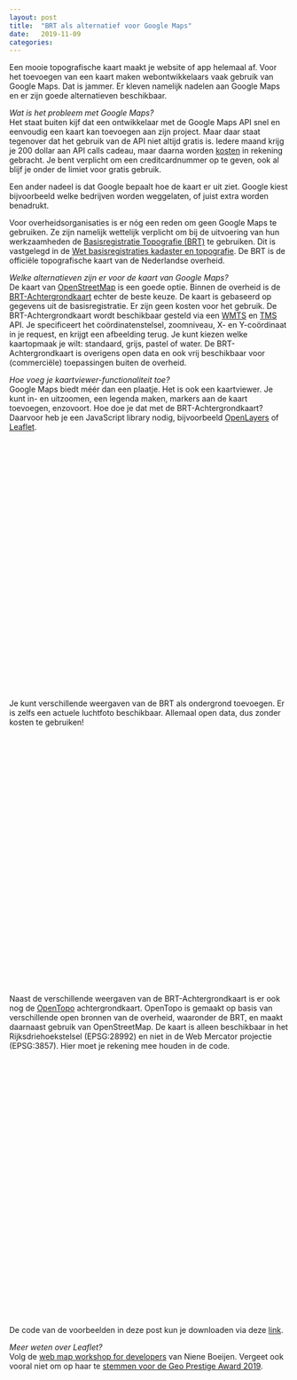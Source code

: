 ```yaml
---
layout: post
title:  "BRT als alternatief voor Google Maps"
date:   2019-11-09
categories: 
---
```


Een mooie topografische kaart maakt je website of app helemaal af. Voor het toevoegen van een kaart maken webontwikkelaars vaak gebruik van Google Maps. Dat is jammer. Er kleven namelijk nadelen aan Google Maps en er zijn goede alternatieven beschikbaar. 

_Wat is het probleem met Google Maps?_      
Het staat buiten kijf dat een ontwikkelaar met de Google Maps API snel en eenvoudig een kaart kan toevoegen aan zijn project. Maar daar staat tegenover dat het gebruik van de API niet altijd gratis is. Iedere maand krijg je 200 dollar aan API calls cadeau, maar daarna worden [kosten](https://cloud.google.com/maps-platform/pricing/sheet/) in rekening gebracht. Je bent verplicht om een creditcardnummer op te geven, ook al blijf je onder de limiet voor gratis gebruik.

Een ander nadeel is dat Google bepaalt hoe de kaart er uit ziet. Google kiest bijvoorbeeld welke bedrijven worden weggelaten, of juist extra worden benadrukt.

Voor overheidsorganisaties is er nóg een reden om geen Google Maps te gebruiken. Ze zijn namelijk wettelijk verplicht om bij de uitvoering van hun werkzaamheden de [Basisregistratie Topografie (BRT)]((https://zakelijk.kadaster.nl/brt)) te gebruiken. Dit is vastgelegd in de [Wet basisregistraties kadaster en topografie](https://wetten.overheid.nl/BWBR0021547/2010-01-01). De BRT is de officiële topografische kaart van de Nederlandse overheid. 

_Welke alternatieven zijn er voor de kaart van Google Maps?_      
De kaart van [OpenStreetMap](https://www.openstreetmap.org) is een goede optie. Binnen de overheid is de [BRT-Achtergrondkaart](https://www.pdok.nl/introductie/-/article/basisregistratie-topografie-achtergrondkaarten-brt-a-) echter de beste keuze. De kaart is gebaseerd op gegevens uit de basisregistratie. Er zijn geen kosten voor het gebruik. De BRT-Achtergrondkaart wordt beschikbaar gesteld via een [WMTS](https://en.wikipedia.org/wiki/Web_Map_Tile_Service) en [TMS](https://en.wikipedia.org/wiki/Tile_Map_Service) API. Je specificeert het coördinatenstelsel, zoomniveau, X- en Y-coördinaat in je request, en krijgt een afbeelding terug. Je kunt kiezen welke kaartopmaak je wilt: standaard, grijs, pastel of water. De BRT-Achtergrondkaart is overigens open data en ook vrij beschikbaar voor (commerciële) toepassingen buiten de overheid. 

_Hoe voeg je kaartviewer-functionaliteit toe?_    
Google Maps biedt méér dan een plaatje. Het is ook een kaartviewer. Je kunt in- en uitzoomen, een legenda maken, markers aan de kaart toevoegen, enzovoort. Hoe doe je dat met de BRT-Achtergrondkaart? Daarvoor heb je een JavaScript library nodig, bijvoorbeeld [OpenLayers](http://openlayers.org) of [Leaflet](http://leaflet.org/).

<link rel="stylesheet" href="https://unpkg.com/leaflet@1.5.1/dist/leaflet.css" />
<script src="https://unpkg.com/leaflet@1.5.1/dist/leaflet.js"></script>
<div id="voorbeeld1" style="width: 600px; height: 450px;"></div>
<script>
	var map1 = L.map('voorbeeld1').setView([52.15, 5.35], 7); 

	L.tileLayer('https://geodata.nationaalgeoregister.nl/tiles/service/wmts/brtachtergrondkaart/EPSG:3857/{z}/{x}/{y}.png', {
		maxZoom: 18,
		attribution: '<a href="https://creativecommons.org/licenses/by/4.0/">CC-BY</a> Kadaster '
	}).addTo(map1);

</script> 
<br/>
Je kunt verschillende weergaven van de BRT als ondergrond toevoegen. Er is zelfs een actuele luchtfoto beschikbaar. Allemaal open data, dus zonder kosten te gebruiken!

<div id="voorbeeld2" style="width: 600px; height: 450px;"></div>
<script>
	var options = {maxZoom: 18, attribution: '<a href="https://creativecommons.org/licenses/by/4.0/">CC-BY</a> Kadaster'}

	var standaard = L.tileLayer('https://geodata.nationaalgeoregister.nl/tiles/service/wmts/brtachtergrondkaart/EPSG:3857/{z}/{x}/{y}.png', options),
		grijs     = L.tileLayer('https://geodata.nationaalgeoregister.nl/tiles/service/wmts/brtachtergrondkaartgrijs/EPSG:3857/{z}/{x}/{y}.png', options),
		pastel    = L.tileLayer('https://geodata.nationaalgeoregister.nl/tiles/service/wmts/brtachtergrondkaartpastel/EPSG:3857/{z}/{x}/{y}.png', options),
		water     = L.tileLayer('https://geodata.nationaalgeoregister.nl/tiles/service/wmts/brtachtergrondkaartwater/EPSG:3857/{z}/{x}/{y}.png', options),
		luchtfoto = L.tileLayer('https://geodata.nationaalgeoregister.nl/luchtfoto/rgb/wmts/Actueel_ortho25/EPSG:3857/{z}/{x}/{y}.jpeg', options);

	var map2 = L.map('voorbeeld2', {
		center: [53.219515, 6.568813],
		zoom: 13,
		layers: [standaard]
	});

	var baseMaps = {
		"Standaard": standaard,
		"Grijs":     grijs,
		"Pastel":    pastel,
		"Water":     water,
		"Luchtfoto": luchtfoto
	};

	L.control.layers(baseMaps, null, {collapsed: false}).addTo(map2);
	
	var marker = L.marker([53.219515, 6.568813]).addTo(map2);
	marker.bindPopup("Dit is de Martinitoren").openPopup();
</script> 
<br/>

Naast de verschillende weergaven van de BRT-Achtergrondkaart is er ook nog de [OpenTopo](https://www.pdok.nl/introductie/-/article/opentopo) achtergrondkaart. OpenTopo is gemaakt op basis van verschillende open bronnen van de overheid, waaronder de BRT, en maakt daarnaast gebruik van OpenStreetMap. De kaart is alleen beschikbaar in het Rijksdriehoekstelsel (EPSG:28992) en niet in de Web Mercator projectie (EPSG:3857). Hier moet je rekening mee houden in de code. 

<script src="https://cdnjs.cloudflare.com/ajax/libs/proj4js/2.5.0/proj4.js"></script>
<script src="https://cdnjs.cloudflare.com/ajax/libs/proj4leaflet/1.0.2/proj4leaflet.js"></script>
<div id="voorbeeld3" style="width: 600px; height: 450px;"></div>
<script>
	var crs = new L.Proj.CRS('EPSG:28992', '+proj=sterea +lat_0=52.15616055555555 +lon_0=5.38763888888889 +k=0.9999079 +x_0=155000 +y_0=463000 +ellps=bessel +units=m +towgs84=565.2369,50.0087,465.658,-0.406857330322398,0.350732676542563,-1.8703473836068,4.0812 +no_defs',
		{
			resolutions: [3440.640, 1720.320, 860.160, 430.080, 215.040, 107.520, 53.760, 26.880, 13.440, 6.720, 3.360, 1.680, 0.840, 0.420, 0.210],
			bounds: L.bounds([-285401.92, 22598.08], [595401.9199999999, 903401.9199999999]),
			origin: [-285401.92, 22598.08]
		}
	);
		
	var map3 = L.map('voorbeeld3', {
		crs: crs,
        zoom: 13, 
        center: [53.219515, 6.568813] 
	});
	
	new L.TileLayer('https://geodata.nationaalgeoregister.nl/tiles/service/tms/1.0.0/opentopoachtergrondkaart/EPSG:28992/{z}/{x}/{y}.png', {
		minZoom: 0,
		maxZoom: 13,
		tms: true,
		attribution: '<a href="https://creativecommons.org/licenses/by/4.0/">CC-BY</a> Bron: J.W. van Aalst, <a href="http://www.opentopo.nl">www.opentopo.nl</a>'
	}).addTo(map3);
	
	var marker = L.marker([53.219515, 6.568813]).addTo(map3);
	marker.bindPopup("Dit is de Martinitoren");
</script> 
<br/>

De code van de voorbeelden in deze post kun je downloaden via deze [link](https://gist.github.com/FrieseWoudloper/b8f68be19299e19a3239ea2ee06c5a0f).

_Meer weten over Leaflet?_     
Volg de [web map workshop for developers](https://github.com/NieneB/webmapping_for_developers) van Niene Boeijen. Vergeet ook vooral niet om op haar te [stemmen voor de Geo Prestige Award 2019](https://response.questback.com/isa/qbv.dll/ShowQuest?QuestID=5409765&sid=Lf7iwmHaek).